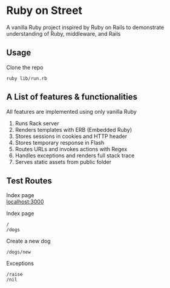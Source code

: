 Ruby on Street
==

A vanilla Ruby project inspired by Ruby on Rails to demonstrate understanding of Ruby, middleware, and Rails

## Usage
Clone the repo
```
ruby lib/run.rb
```

## A List of features & functionalities
All features are implemented using only vanilla Ruby
1. Runs Rack server
2. Renders templates with ERB (Embedded Ruby)
3. Stores sessions in cookies and HTTP header
4. Stores temporary response in Flash
5. Routes URLs and invokes actions with Regex
6. Handles exceptions and renders full stack trace
7. Serves static assets from public folder

## Test Routes
Index page
<br>
[localhost:3000](http://localhost:3000/)

Index page
```
/
/dogs         
```

Create a new dog
```
/dogs/new
```

Exceptions
```
/raise
/nil
```
